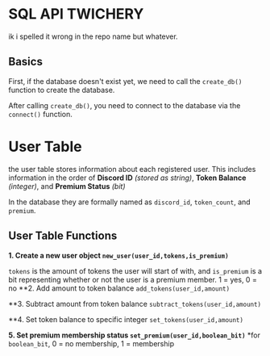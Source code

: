 # SQL API TWICHERY
ik i spelled it wrong in the repo name but whatever.

## Basics
First, if the database doesn't exist yet, we need to call the ```create_db()``` function to create the database.

After calling ```create_db()```, you need to connect to the database via the ```connect()``` function.

# User Table
the user table stores information about each registered user. This includes information in the order of **Discord ID** *(stored as string)*, **Token Balance** *(integer)*, and **Premium Status** *(bit)*

In the database they are formally named as ```discord_id```, ```token_count```, and ```premium```.

## User Table Functions
**1. Create a new user object `new_user(user_id,tokens,is_premium)`**

```tokens``` is the amount of tokens the user will start of with, and ```is_premium``` is a bit representing whether or not the user is a premium member. 1 = yes, 0 = no
**2. Add amount to token balance `add_tokens(user_id,amount)`

**3. Subtract amount from token balance `subtract_tokens(user_id,amount)`

**4. Set token balance to specific integer `set_tokens(user_id,amount)`

**5. Set premium membership status `set_premium(user_id,boolean_bit)`** *for `boolean_bit`, 0 = no membership, 1 = membership
